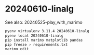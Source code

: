 # 20240610-linalg


See also: 20240525-play_with_marimo


```bash
pyenv virtualenv 3.11.4 20240610-linalg
pyenv local 20240610-linalg
pip install marimo matplotlib pandas
pip freeze > requirements.txt
marimo edit
```
